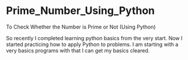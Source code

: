 # Prime_Number_Using_Python
To Check Whether the Number is Prime or Not (Using Python)

So recently I completed learning python basics from the very start.
Now I started practicing how to apply Python to problems.
I am starting with a very basics programs with that I can get my basics cleared.
